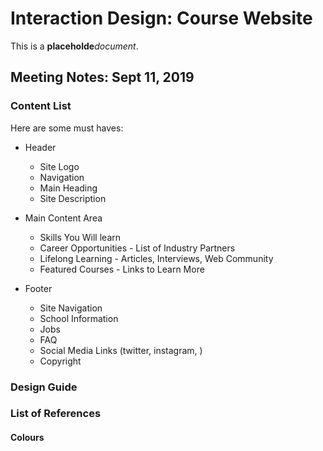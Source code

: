 # Interaction Design: Course Website

This is a **placeholde**_document_.

## Meeting Notes: Sept 11, 2019

### Content List

Here are some must haves:

- Header
    - Site Logo
    - Navigation
    - Main Heading
    - Site Description

- Main Content Area

    - Skills You Will learn
    - Career Opportunities - List of Industry Partners
    - Lifelong Learning - Articles, Interviews, Web Community
    - Featured Courses - Links to Learn More

- Footer
    - Site Navigation
    - School Information
    - Jobs
    - FAQ
    - Social Media Links (twitter, instagram, )
    - Copyright


### Design Guide

### List of References 

#### Colours
